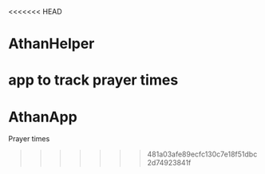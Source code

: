 <<<<<<< HEAD
# AthanHelper
app to track prayer times
=======
# AthanApp
Prayer times 
>>>>>>> 481a03afe89ecfc130c7e18f51dbc2d74923841f
